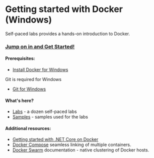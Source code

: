 # Getting started with Docker (Windows)
Self-paced labs provides a hands-on introduction to Docker.

### [Jump on in and Get Started!](/labs.md)

#### Prerequisites:

- [Install Docker for Windows](https://docs.docker.com/docker-for-windows/install/)

Git is required for Windows

- [Git for Windows](https://git-scm.com/downloads)

#### What's here?
- [Labs](/labs.md) - a dozen self-paced labs
- [Samples](/samples.md) - samples used for the labs

#### Additional resources:

* [Getting started with .NET Core on Docker](http://dotnet.github.io/getting-started/)
* [Docker Compose](https://docs.docker.com/compose/overview/) seamless linking of multiple containers.
* [Docker Swarm](https://docs.docker.com/swarm/overview/) documentation - native clustering of Docker hosts.

